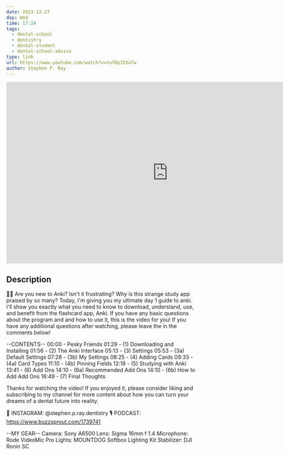 ```yaml
---
date: 2023-12-27
day: Wed
time: 17:24
tags:
  - dental-school
  - dentistry
  - dental-student
  - dental-school-advice
type: link
url: https://www.youtube.com/watch?v=tufDp32VaTw
author: Stephen P. Ray
---
```


<iframe width="854" height="480" src="https://www.youtube.com/embed/tufDp32VaTw" title="YouTube video player" frameborder="0" allow="accelerometer; autoplay; clipboard-write; encrypted-media; gyroscope; picture-in-picture" allowfullscreen></iframe>

## Description
🦷🧠 Are you new to Anki? Isn't it frustrating? Why is this strange study app praised by so many? Today, I'm giving you my ultimate day 1 guide to anki. I'll show you exactly what you need to know to download, understand, use, and benefit from the flashcard app, Anki. If you have any basic questions about the program and and how to use it, this is the video for you! If you have any additional questions after watching, please leave the in the comments below!

--CONTENTS--
00:00 - Pesky Friends
01:29 - (1) Downloading and Installing
01:56 - (2) The Anki Interface
05:13 - (3) Settings
05:53 - (3a) Default Settings
07:28 - (3b) My Settings
08:25 - (4) Adding Cards
09:33 - (4a) Card Types
11:10 - (4b) Pinning Fields
12:18 - (5) Studying with Anki
13:41 - (6) Add Ons
14:10 - (6a) Recommended Add Ons
14:10 - (6b) How to Add Add Ons
16:49 - (7) Final Thoughts

Thanks for watching the video! If you enjoyed it, please consider liking and subscribing to my channel for more content about how you can turn your dreams of a dental future into reality.

📸 INSTAGRAM: @stephen.p.ray.dentistry
🎙 PODCAST: https://www.buzzsprout.com/1739741

--MY GEAR--
Camera: Sony A6500
Lens: Sigma 16mm f 1.4
Microphone: Rode VideoMic Pro
Lights: MOUNTDOG Softbox Lighting Kit
Stabilizer: DJI Ronin SC